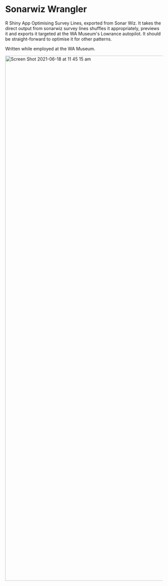 # Sonarwiz Wrangler
R Shiny App Optimising Survey Lines, exported from Sonar Wiz. It takes the direct output from sonarwiz survey lines shuffles it appropriately, previews it and exports it targeted at the WA Museum's Lowrance autopilot. It should be straight-forward to optimise it for other patterns. 

Written while employed at the WA Museum.

<img width="1680" alt="Screen Shot 2021-06-18 at 11 45 15 am" src="https://user-images.githubusercontent.com/2309844/122503265-b93e3e00-d02a-11eb-941b-d15e41c6b01c.png">
